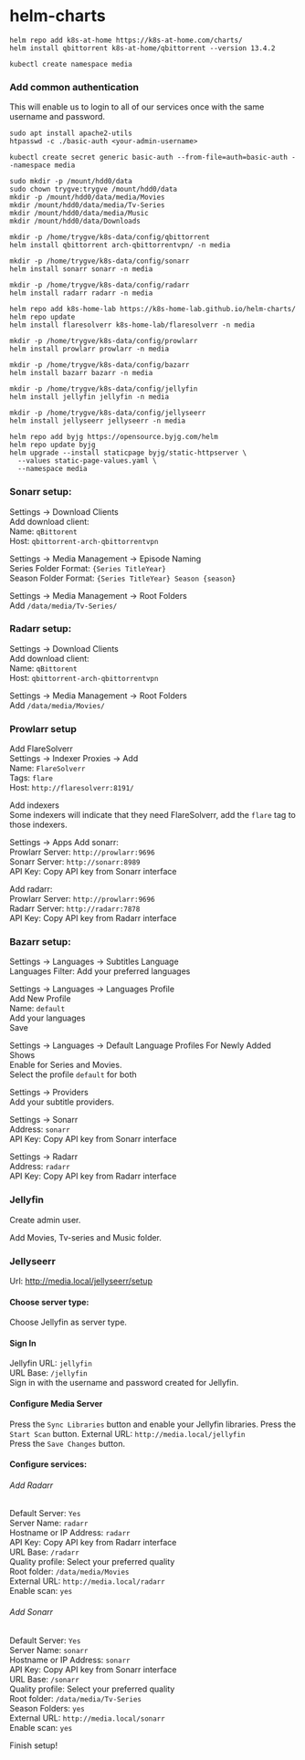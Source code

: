 # helm-charts

```shell
helm repo add k8s-at-home https://k8s-at-home.com/charts/
helm install qbittorrent k8s-at-home/qbittorrent --version 13.4.2
```

```shell
kubectl create namespace media
```

### Add common authentication
This will enable us to login to all of our services once with the same username and password.
```shell
sudo apt install apache2-utils  
htpasswd -c ./basic-auth <your-admin-username>

kubectl create secret generic basic-auth --from-file=auth=basic-auth --namespace media
```

```shell
sudo mkdir -p /mount/hdd0/data
sudo chown trygve:trygve /mount/hdd0/data
mkdir -p /mount/hdd0/data/media/Movies
mkdir /mount/hdd0/data/media/Tv-Series
mkdir /mount/hdd0/data/media/Music
mkdir /mount/hdd0/data/Downloads

mkdir -p /home/trygve/k8s-data/config/qbittorrent
helm install qbittorrent arch-qbittorrentvpn/ -n media

mkdir -p /home/trygve/k8s-data/config/sonarr
helm install sonarr sonarr -n media

mkdir -p /home/trygve/k8s-data/config/radarr
helm install radarr radarr -n media

helm repo add k8s-home-lab https://k8s-home-lab.github.io/helm-charts/
helm repo update
helm install flaresolverr k8s-home-lab/flaresolverr -n media

mkdir -p /home/trygve/k8s-data/config/prowlarr
helm install prowlarr prowlarr -n media

mkdir -p /home/trygve/k8s-data/config/bazarr
helm install bazarr bazarr -n media

mkdir -p /home/trygve/k8s-data/config/jellyfin
helm install jellyfin jellyfin -n media

mkdir -p /home/trygve/k8s-data/config/jellyseerr
helm install jellyseerr jellyseerr -n media

helm repo add byjg https://opensource.byjg.com/helm
helm repo update byjg    
helm upgrade --install staticpage byjg/static-httpserver \
  --values static-page-values.yaml \
  --namespace media
```

### Sonarr setup:
Settings -> Download Clients <br>
Add download client: <br>
Name: `qBittorent` <br>
Host: `qbittorrent-arch-qbittorrentvpn` <br>

Settings -> Media Management -> Episode Naming <br>
Series Folder Format: `{Series TitleYear}` <br>
Season Folder Format: `{Series TitleYear} Season {season}` <br>

Settings -> Media Management -> Root Folders <br>
Add `/data/media/Tv-Series/`

### Radarr setup:
Settings -> Download Clients <br>
Add download client: <br>
Name: `qBittorent` <br>
Host: `qbittorrent-arch-qbittorrentvpn`

Settings -> Media Management -> Root Folders <br>
Add `/data/media/Movies/`

### Prowlarr setup
Add FlareSolverr <br>
Settings -> Indexer Proxies -> Add <br>
Name: `FlareSolverr` <br>
Tags: `flare` <br>
Host: `http://flaresolverr:8191/`

Add indexers <br>
Some indexers will indicate that they need FlareSolverr, add the `flare` tag to those indexers.

Settings -> Apps
Add sonarr: <br>
Prowlarr Server: `http://prowlarr:9696` <br>
Sonarr Server: `http://sonarr:8989` <br>
API Key: Copy API key from Sonarr interface

Add radarr: <br>
Prowlarr Server: `http://prowlarr:9696` <br>
Radarr Server: `http://radarr:7878` <br>
API Key: Copy API key from Radarr interface

### Bazarr setup:
Settings -> Languages -> Subtitles Language <br>
Languages Filter: Add your preferred languages

Settings -> Languages -> Languages Profile <br>
Add New Profile <br>
Name: `default` <br>
Add your languages <br>
Save

Settings -> Languages -> Default Language Profiles For Newly Added Shows <br>
Enable for Series and Movies. <br>
Select the profile `default` for both

Settings -> Providers <br>
Add your subtitle providers.

Settings -> Sonarr <br>
Address: `sonarr` <br>
API Key: Copy API key from Sonarr interface

Settings -> Radarr <br>
Address: `radarr` <br>
API Key: Copy API key from Radarr interface

### Jellyfin
Create admin user.

Add Movies, Tv-series and Music folder.

### Jellyseerr
Url: http://media.local/jellyseerr/setup <br>

#### Choose server type:
Choose Jellyfin as server type.

#### Sign In
Jellyfin URL: `jellyfin` <br>
URL Base: `/jellyfin` <br>
Sign in with the username and password created for Jellyfin. <br>

#### Configure Media Server
Press the `Sync Libraries` button and enable your Jellyfin libraries.
Press the `Start Scan` button.
External URL: `http://media.local/jellyfin` <br>
Press the `Save Changes` button.

#### Configure services:
###### Add Radarr <br>
Default Server: `Yes` <br>
Server Name: `radarr` <br>
Hostname or IP Address: `radarr` <br>
API Key: Copy API key from Radarr interface <br>
URL Base: `/radarr` <br>
Quality profile: Select your preferred quality <br>
Root folder: `/data/media/Movies` <br>
External URL: `http://media.local/radarr` <br>
Enable scan: `yes` <br>

###### Add Sonarr <br>
Default Server: `Yes` <br>
Server Name: `sonarr` <br>
Hostname or IP Address: `sonarr` <br>
API Key: Copy API key from Sonarr interface <br>
URL Base: `/sonarr` <br>
Quality profile: Select your preferred quality <br>
Root folder: `/data/media/Tv-Series` <br>
Season Folders: `yes` <br>
External URL: `http://media.local/sonarr` <br>
Enable scan: `yes` <br>

Finish setup!